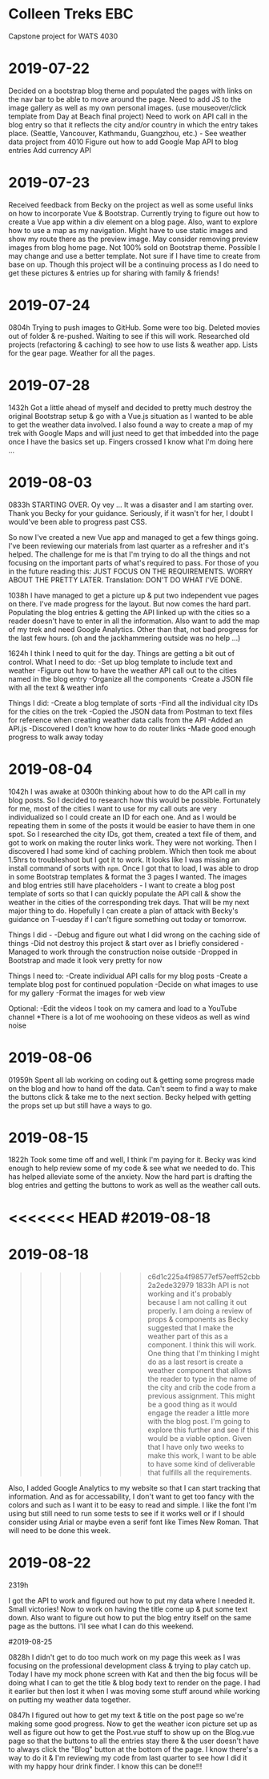 # Colleen Treks EBC
Capstone project for WATS 4030

# 2019-07-22
Decided on a bootstrap blog theme and populated the pages with links on the nav bar to be able to move around the page.
Need to add JS to the image gallery as well as my own personal images. (use mouseover/click template from Day at Beach final project)
Need to work on API call in the blog entry so that it reflects the city and/or country in which the entry takes place. (Seattle, Vancouver, Kathmandu, Guangzhou, etc.) - See weather data project from 4010
Figure out how to add Google Map API to blog entries
Add currency API

# 2019-07-23
Received feedback from Becky on the project as well as some useful links on how to incorporate Vue & Bootstrap. Currently trying to figure out how to create a Vue app within a div element on a blog page. Also, want to explore how to use a map as my navigation. Might have to use static images and show my route there as the preview image. May consider removing preview images from blog home page. Not 100% sold on Bootstrap theme. Possible I may change and use a better template. Not sure if I have time to create from base on up. Though this project will be a continuing process as I do need to get these pictures & entries up for sharing with family & friends! 

# 2019-07-24
0804h 
Trying to push images to GitHub. Some were too big. Deleted movies out of folder & re-pushed. Waiting to see if this will work. Researched old projects (refactoring & caching) to see how to use lists & weather app. Lists for the gear page. Weather for all the pages. 

# 2019-07-28
1432h 
Got a little ahead of myself and decided to pretty much destroy the original Bootstrap setup & go with a Vue.js situation as I wanted to be able to get the weather data involved. I also found a way to create a map of my trek with Google Maps and will just need to get that imbedded into the page once I have the basics set up. Fingers crossed I know what I'm doing here ... 

# 2019-08-03
0833h
STARTING OVER. Oy vey ... It was a disaster and I am starting over. Thank you Becky for your guidance. Seriously, if it wasn't for her, I doubt I would've been able to progress past CSS. 

So now I've created a new Vue app and managed to get a few things going. I've been reviewing our materials from last quarter as a refresher and it's helped. The challenge for me is that I'm trying to do all the things and not focusing on the important parts of what's required to pass. For those of you in the future reading this: JUST FOCUS ON THE REQUIREMENTS. WORRY ABOUT THE PRETTY LATER. Translation: DON'T DO WHAT I'VE DONE.  

1038h
I have managed to get a picture up & put two independent vue pages on there. I've made progress for the layout. But now comes the hard part. Populating the blog entries & getting the API linked up with the cities so a reader doesn't have to enter in all the information. Also want to add the map of my trek and need Google Analytics. Other than that, not bad progress for the last few hours. (oh and the jackhammering outside was no help ...)

1624h
I think I need to quit for the day. Things are getting a bit out of control. What I need to do:
-Set up blog template to include text and weather
-Figure out how to have the weather API call out to the cities named in the blog entry
-Organize all the components
-Create a JSON file with all the text & weather info

Things I did:
-Create a blog template of sorts
-Find all the individual city IDs for the cities on the trek
-Copied the JSON data from Postman to text files for reference when creating weather data calls from the API
-Added an API.js
-Discovered I don't know how to do router links
-Made good enough progress to walk away today

# 2019-08-04
1042h
I was awake at 0300h thinking about how to do the API call in my blog posts. So I decided to research how this would be possible. Fortunately for me, most of the cities I want to use for my call outs are very individualized so I could create an ID for each one. And as I would be repeating them in some of the posts it would be easier to have them in one spot. So I researched the city IDs, got them, created a text file of them, and got to work on making the router links work. They were not working. Then I discovered I had some kind of caching problem. Which then took me about 1.5hrs to troubleshoot but I got it to work. It looks like I was missing an install command of sorts with `npm`. Once I got that to load, I was able to drop in some Bootstrap templates & format the 3 pages I wanted. The images and blog entries still have placeholders - I want to create a blog post template of sorts so that I can quickly populate the API call & show the weather in the cities of the corresponding trek days. That will be my next major thing to do. Hopefully I can create a plan of attack with Becky's guidance on T-uesday if I can't figure something out today or tomorrow.

Things I did - 
-Debug and figure out what I did wrong on the caching side of things
-Did not destroy this project & start over as I briefly considered
-Managed to work through the construction noise outside
-Dropped in Bootstrap and made it look very pretty for now

Things I need to: 
-Create individual API calls for my blog posts
-Create a template blog post for continued population
-Decide on what images to use for my gallery
-Format the images for web view

Optional:
-Edit the videos I took on my camera and load to a YouTube channel
    *There is a lot of me woohooing on these videos as well as wind noise

# 2019-08-06
01959h
Spent all lab working on coding out & getting some progress made on the blog and how to hand off the data. Can't seem to find a way to make the buttons click & take me to the next section. Becky helped with getting the props set up but still have a ways to go. 

# 2019-08-15
1822h
Took some time off and well, I think I'm paying for it. Becky was kind enough to help review some of my code & see what we needed to do. This has helped alleviate some of the anxiety. Now the hard part is drafting the blog entries and getting the buttons to work as well as the weather call outs. 

<<<<<<< HEAD
#2019-08-18
=======
# 2019-08-18
>>>>>>> c6d1c225a4f98577ef57eeff52cbb2a2ede32979
1833h
API is not working and it's probably because I am not calling it out properly. I am doing a review of props & components as Becky suggested that I make the weather part of this as a component. I think this will work. One thing that I'm thinking I might do as a last resort is create a weather component that allows the reader to type in the name of the city and crib the code from a previous assignment. This might be a good thing as it would engage the reader a little more with the blog post. I'm going to explore this further and see if this would be a viable option. Given that I have only two weeks to make this work, I want to be able to have some kind of deliverable that fulfills all the requirements. 

Also, I added Google Analytics to my website so that I can start tracking that information. And as for accessability, I don't want to get too fancy with the colors and such as I want it to be easy to read and simple. I like the font I'm using but still need to run some tests to see if it works well or if I should consider using Arial or maybe even a serif font like Times New Roman. That will need to be done this week. 
    
 # 2019-08-22 
 2319h
 
 I got the API to work and figured out how to put my data where I needed it. Small victories! Now to work on having the title come up & put some text down. Also want to figure out how to put the blog entry itself on the same page as the buttons. I'll see what I can do this weekend. 

#2019-08-25

0828h
I didn't get to do too much work on my page this week as I was focusing on the professional development class & trying to play catch up. Today I have my mock phone screen with Kat and then the big focus will be doing what I can to get the title & blog body text to render on the page. I had it earlier but then lost it when I was moving some stuff around while working on putting my weather data together. 

0847h
I figured out how to get my text & title on the post page so we're making some good progress. Now to get the weather icon picture set up as well as figure out how to get the Post.vue stuff to show up on the Blog.vue page so that the buttons to all the entries stay there & the user doesn't have to always click the "Blog" button at the bottom of the page. I know there's a way to do it & I'm reviewing my code from last quarter to see how I did it with my happy hour drink finder. I know this can be done!!! 